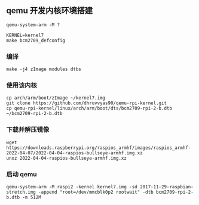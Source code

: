 ## qemu 开发内核环境搭建

```
qemu-system-arm -M ?
```

```
KERNEL=kernel7
make bcm2709_defconfig
```

### 编译

```
make -j4 zImage modules dtbs
```

### 使用该内核

```
cp arch/arm/boot/zImage ~/kernel7.img
git clone https://github.com/dhruvvyas90/qemu-rpi-kernel.git
cp qemu-rpi-kernel/linux/arch/arm/boot/dts/bcm2709-rpi-2-b.dtb ~/bcm2709-rpi-2-b.dtb
```

### 下载并解压镜像

```
wget https://downloads.raspberrypi.org/raspios_armhf/images/raspios_armhf-2022-04-07/2022-04-04-raspios-bullseye-armhf.img.xz
unxz 2022-04-04-raspios-bullseye-armhf.img.xz
```

### 启动 qemu

```
qemu-system-arm -M raspi2 -kernel kernel7.img -sd 2017-11-29-raspbian-stretch.img -append "root=/dev/mmcblk0p2 rootwait" -dtb bcm2709-rpi-2-b.dtb -m 512M
```


